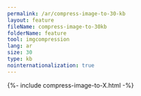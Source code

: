 ```yaml
---
permalink: /ar/compress-image-to-30-kb
layout: feature
fileName: compress-image-to-30kb
folderName: feature
tool: imgcompression
lang: ar
size: 30
type: kb
nointernationalization: true
---
```

{%- include compress-image-to-X.html -%}
      